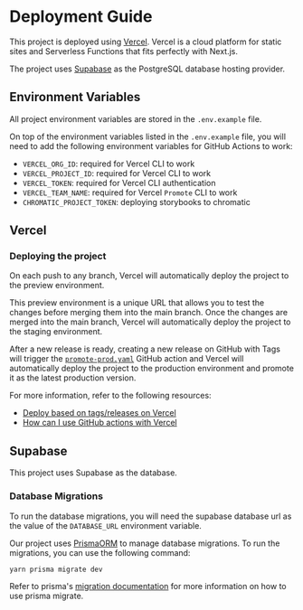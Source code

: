 # Deployment Guide

This project is deployed using [Vercel](https://vercel.com/). Vercel is a cloud platform for static sites and Serverless Functions that fits perfectly with Next.js.

The project uses [Supabase](https://supabase.com) as the PostgreSQL database hosting provider.

## Environment Variables

All project environment variables are stored in the `.env.example` file.

On top of the environment variables listed in the `.env.example` file, you will need to add the following environment variables for GitHub Actions to work:

- `VERCEL_ORG_ID`: required for Vercel CLI to work
- `VERCEL_PROJECT_ID`: required for Vercel CLI to work
- `VERCEL_TOKEN`: required for Vercel CLI authentication
- `VERCEL_TEAM_NAME`: required for Vercel `Promote` CLI to work
- `CHROMATIC_PROJECT_TOKEN`: deploying storybooks to chromatic

## Vercel

### Deploying the project

On each push to any branch, Vercel will automatically deploy the project to the preview environment.

This preview environment is a unique URL that allows you to test the changes before merging them into the main branch. Once the changes are merged into the main branch, Vercel will automatically deploy the project to the staging environment.

After a new release is ready, creating a new release on GitHub with Tags will trigger the [`promote-prod.yaml`](.github/workflows/promote-prod.yml) GitHub action and Vercel will automatically deploy the project to the production environment and promote it as the latest production version.

For more information, refer to the following resources:

- [Deploy based on tags/releases on Vercel](https://vercel.com/guides/can-you-deploy-based-on-tags-releases-on-vercel)
- [How can I use GitHub actions with Vercel](https://vercel.com/guides/how-can-i-use-github-actions-with-vercel)

## Supabase

This project uses Supabase as the database.

### Database Migrations

To run the database migrations, you will need the supabase database url as the value of the `DATABASE_URL` environment variable.

Our project uses [PrismaORM](https://prisma.io) to manage database migrations. To run the migrations, you can use the following command:

```sh
yarn prisma migrate dev
```

Refer to prisma's [migration documentation](https://www.prisma.io/docs/orm/prisma-migrate/getting-started) for more information on how to use prisma migrate.
